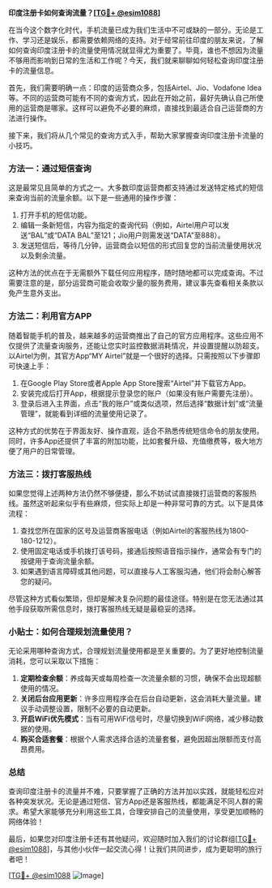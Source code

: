 **印度注册卡如何查询流量？[[TG💪+ @esim1088](https://t.me/s/esim1088)]**

在当今这个数字化时代，手机流量已成为我们生活中不可或缺的一部分。无论是工作、学习还是娱乐，都需要依赖网络的支持。对于经常前往印度的朋友来说，了解如何查询印度注册卡的流量使用情况就显得尤为重要了。毕竟，谁也不想因为流量不够用而影响到日常的生活和工作呢？今天，我们就来聊聊如何轻松查询印度注册卡的流量信息。

首先，我们需要明确一点：印度的运营商众多，包括Airtel、Jio、Vodafone Idea等。不同的运营商可能有不同的查询方式，因此在开始之前，最好先确认自己所使用的运营商是哪家。这样可以避免不必要的麻烦，直接找到最适合自己运营商的方法进行操作。

接下来，我们将从几个常见的查询方式入手，帮助大家掌握查询印度注册卡流量的小技巧。

### 方法一：通过短信查询

这是最常见且简单的方式之一。大多数印度运营商都支持通过发送特定格式的短信来查询当前的流量余额。以下是一些通用的操作步骤：

1. 打开手机的短信功能。
2. 编辑一条新短信，内容为指定的查询代码（例如，Airtel用户可以发送“BAL”或“DATA BAL”至121；Jio用户则需发送“DATA”至888）。
3. 发送短信后，等待几分钟，运营商会以短信的形式回复您的当前流量使用状况以及剩余流量。

这种方法的优点在于无需额外下载任何应用程序，随时随地都可以完成查询。不过需要注意的是，部分运营商可能会收取少量的服务费用，建议事先查看相关条款以免产生意外支出。

### 方法二：利用官方APP

随着智能手机的普及，越来越多的运营商推出了自己的官方应用程序。这些应用不仅提供了流量查询服务，还能让您实时监控数据消耗情况，并设置提醒以防超支。以Airtel为例，其官方App“MY Airtel”就是一个很好的选择。只需按照以下步骤即可快速上手：

1. 在Google Play Store或者Apple App Store搜索“Airtel”并下载官方App。
2. 安装完成后打开App，根据提示登录您的账户（如果没有账户需要先注册）。
3. 登录后进入主界面，点击“我的账户”或类似选项，然后选择“数据计划”或“流量管理”，就能看到详细的流量使用记录了。

这种方式的优势在于界面友好、操作直观，适合不熟悉传统短信命令的朋友使用。同时，许多App还提供了丰富的附加功能，比如套餐升级、充值缴费等，极大地方便了用户的日常管理。

### 方法三：拨打客服热线

如果您觉得上述两种方法仍然不够便捷，那么不妨试试直接拨打运营商的客服热线。虽然这听起来似乎有些麻烦，但实际上却是一种非常可靠的方式。以下是具体流程：

1. 查找您所在国家的区号及运营商客服电话（例如Airtel的客服热线为1800-180-1212）。
2. 使用固定电话或手机拨打该号码，接通后按照语音指示操作，通常会有专门的按键用于查询流量余额。
3. 如果遇到语言障碍或其他问题，可以直接与人工客服沟通，他们将会耐心解答您的疑问。

尽管这种方式看似繁琐，但却是解决复杂问题的最佳途径。特别是在您无法通过其他手段获取所需信息时，拨打客服热线无疑是最稳妥的选择。

### 小贴士：如何合理规划流量使用？

无论采用哪种查询方式，合理规划流量使用都是至关重要的。为了更好地控制流量消耗，您可以采取以下措施：

1. **定期检查余额**：养成每天或每周检查一次流量余额的习惯，确保不会出现超额使用的情况。
2. **关闭后台应用更新**：许多应用程序会在后台自动更新，这会消耗大量流量。建议手动调整设置，限制不必要的自动更新。
3. **开启WiFi优先模式**：当有可用WiFi信号时，尽量切换到WiFi网络，减少移动数据的使用。
4. **购买合适套餐**：根据个人需求选择合适的流量套餐，避免因超出限额而支付高昂费用。

### 总结

查询印度注册卡的流量并不难，只要掌握了正确的方法并加以实践，就能轻松应对各种突发状况。无论是通过短信、官方App还是客服热线，都能满足不同人群的需求。希望大家能够充分利用这些工具，合理安排自己的流量使用，享受更加顺畅的网络体验！

最后，如果您对印度注册卡还有其他疑问，欢迎随时加入我们的讨论群组[[TG💪+ @esim1088](https://t.me/s/esim1088)]，与其他小伙伴一起交流心得！让我们共同进步，成为更聪明的旅行者吧！

[[TG💪+ @esim1088](https://t.me/s/esim1088) ![Image](https://i.postimg.cc/4NQfJmqS/Snipaste-2025-05-13-00-14-12.png)]